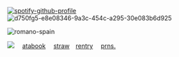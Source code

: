[![spotify-github-profile](https://spotify-github-profile.kittinanx.com/api/view?uid=31x7nxf2ao2ae5e4d62yclnezpn4&cover_image=true&theme=novatorem&show_offline=false&background_color=121212&interchange=false&bar_color=53b14f&bar_color_cover=false)](https://github.com/kittinan/spotify-github-profile)![d750fg5-e8e08346-9a3c-454c-a295-30e083b6d925](https://github.com/user-attachments/assets/a08ab702-853d-4029-8efd-7f7eebc157a1)

![romano-spain](https://github.com/user-attachments/assets/abf4b691-012c-411c-bbb1-8f6166cc157e)

![](https://komarev.com/ghpvc/?username=your-github-username&abbreviated=tru&color=b47c64)
⠀ <a href=https://pannys.atabook.org/>atabook</a> ⠀  <a href=https://pan4asim.straw.page>straw</a>⠀  <a href=https://rentry.co/pan4asim//>rentry</a> ⠀ <a href=https://pronouns.cc/@fi4nism>prns.</a>
